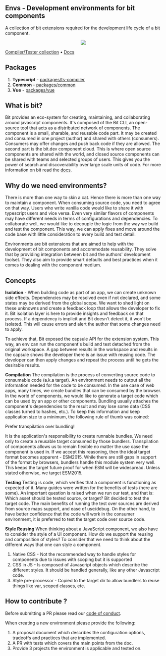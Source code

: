 Envs - Development environments for bit components
------------------------------------------------

A collection of bit extensions required for the development life cycle of a bit component.

<p align="center">
  <a href="https://bit.dev/bit/envs"><img src="https://storage.googleapis.com/bit-docs/Screen%20Shot%202019-06-06%20at%201.26.32%20PM.png"></a>
</p>

[Compiler/Tester collection](https://bit.dev/bit/envs) • [Docs](https://docs.bit.dev/docs/building-components.html)

Packages
---------------

1. **Typescript** - [packages/ts-compiler](https://github.com/teambit/envs/tree/master/packages/ts-compiler) 
2. **Common** - [packages/common](https://github.com/teambit/envs/tree/master/packages/common) 
3. **Vue** - [packages/vue](https://github.com/teambit/envs/tree/master/packages/vue) 

What is bit? 
-------------
Bit provides an eco-system for creating, maintaining, and collaborating around javascript components. It's composed of the Bit CLI, an open-source tool that acts as a distributed network of components. The component is a small, sharable, and reusable code part. It may be created and consumed in one project (author) and shared with others (consumers). Consumers may offer changes and push back code if they are allowed. The second part is the bit.dev component cloud. This is where open source components are shared with the world, and closed source components can be shared with teams and selected groups of users. This gives you the power of search and discoverability over large scale units of code. For more information on bit read the [docs](https://docs.bit.dev/docs/what-is-bit).

Why do we need environments?
-----------------------------
There is more than one way to skin a cat. Hence there is more than one way to maintain a component. When consuming source code, you need to agree on that way. Users who write vanilla code would like to share it with typescript users and vice versa. Even very similar flavors of components may have different needs in terms of configurations and dependencies. To collaborate well, we would like to decouple the logic from the way we build and test the component. This way, we can apply fixes and move around the code base with little consideration to every build and test detail.

Environments are bit extensions that are aimed to help with the development of bit components and accommodate reusability. They solve that by providing integration between bit and the authors' development toolset. They also aim to provide smart defaults and best practices when it comes to dealing with the component medium.

Concepts
-------
**Isolation** - When building code as part of an app, we can create unknown side effects. Dependencies may be resolved even if not declared, and some states may be derived from the global scope. We want to shed light on these unknowns and create a feedback loop that allows the developer to fix it. Bit isolation layer is here to provide insights and feedback on that process. If a dependency is implicit and Bit doesn't detect it, it won't be isolated. This will cause errors and alert the author that some changes need to apply. 


To achieve that, Bit exposed the capsule API for the extension system. This way, an env can run the component's build and test detached from the original workspace. A gap between results in the workspace and results in the capsule shows the developer there is an issue with reusing code. The developer can then apply changes and repeat the process until he gets the desirable results.

**Compilation**
The compilation is the process of converting source code to consumable code (a.k.a target). An environment needs to output all the information needed for the code to be consumed. In the use case of web apps, many times, we create bundles that can be consumed by the browser. In the world of components, we would like to generate a target code which can be used by an app or other components. Bundling usually attaches the component's dependencies to the result and may lose some data (CSS classes turned to hashes, etc.). To keep this information and keep application size to a minimum, the following rule of thumb was coined:

Prefer transpilation over bundling!

It is the application's responsibility to create runnable bundles. We need only to create a reusable target consumed by those bundlers. Transpilation of components allows us to remain flexible no matter the use case the component is used in. If we accept this reasoning, then the ideal target format becomes apparent - ESM2015. While there are still gaps in support of the format by browsers, bundlers handle this module system very well. This keeps the target future proof for when ESM will be widespread. Unless stated otherwise, we target ESM2015.

**Testing**
Testing is code, which verifies that a component is functioning as expected of it. Many guides were written for the benefits of tests (here are some). An important question is raised when we run our test, and that is: Which asset should be tested source, or target? Bit decided to test the target code. The main benefits of running the test over sources are derived from source maps support, and ease of use/debug. On the other hand, to have better confidence that the code will work in the consumer environment, it is preferred to test the target code over source code.

**Style Reusing**
When thinking about a JavaScript component, we also have to consider the style of a UI component. How do we support the reusing and composition of styles? To consider that we need to think about the different ways that one can style a component. 

1. Native CSS - Not the recommended way to handle styles for components due to issues with scoping but it is supported
2. CSS in JS  - Is composed of Javascript objects which describe the different styles. It should be handled generally, like any other Javascript code. 
3. Style pre-processor - Copied to the target dir to allow bundlers to reuse things like var, scoped classes, etc.

How to contribute ?
----------------
Before submitting a PR please read our [code of conduct](https://github.com/teambit/bit/blob/master/CODE_OF_CONDUCT.md). 

When creating a new environment please provide the following:

1. A proposal document which describes the configuration options, tradeoffs and practices that are implemented.
2. A PR with tests which covers the main points from the doc. 
3. Provide 3 projects the environment is applicable and tested on.
